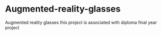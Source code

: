 # Augmented-reality-glasses
Augmented reality glasses this project is associated with diploma final year project
